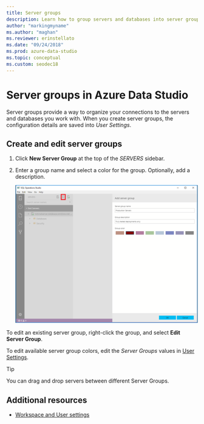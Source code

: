 ```yaml
---
title: Server groups
description: Learn how to group servers and databases into server groups and assign colors to the groups. You can drag and drop servers into the proper groups.
author: "markingmyname"
ms.author: "maghan"
ms.reviewer: erinstellato
ms.date: "09/24/2018"
ms.prod: azure-data-studio
ms.topic: conceptual
ms.custom: seodec18
---
```


# Server groups in Azure Data Studio

Server groups provide a way to organize your connections to the servers and databases you work with. When you create server groups, the configuration details are saved into *User Settings*.

## Create and edit server groups

1. Click **New Server Group** at the top of the *SERVERS* sidebar.
2. Enter a group name and select a color for the group. Optionally, add a description.

   ![add server group](./media/server-groups/add-server-group.png)

To edit an existing server group, right-click the group, and select **Edit Server Group**.

To edit available server group colors, edit the *Server Groups* values in [User Settings](settings.md).

> [!TIP]
> You can drag and drop servers between different Server Groups.



## Additional resources
- [Workspace and User settings](settings.md)
